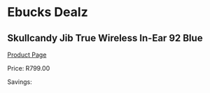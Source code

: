 
# Ebucks Dealz
## Skullcandy Jib True Wireless In-Ear 92 Blue
[Product Page](https://www.ebucks.com/web/shop/productSelected.do?prodId=1179002172&catId=1048640943)

Price: R799.00

Savings: 


	